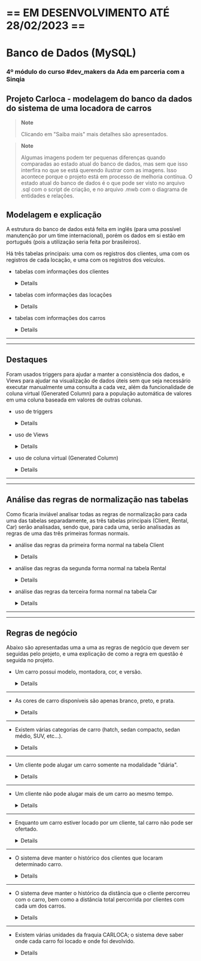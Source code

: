 # == EM DESENVOLVIMENTO ATÉ 28/02/2023 ==

# Banco de Dados (MySQL)
### 4º módulo do curso #dev_makers da Ada em parceria com a Sinqia

## Projeto Carloca - modelagem do banco da dados do sistema de uma locadora de carros

> **Note**
> 
> Clicando em "Saiba mais" mais detalhes são apresentados.

> **Note**
> 
> Algumas imagens podem ter pequenas diferenças quando comparadas ao estado atual do banco de dados, mas sem que isso interfira no que se está querendo ilustrar com as imagens. Isso acontece porque o projeto está em processo de melhoria contínua. O estado atual do banco de dados é o que pode ser visto no arquivo .sql com o script de criação, e no arquivo .mwb com o diagrama de entidades e relações.

## Modelagem e explicação
A estrutura do banco de dados está feita em inglês (para uma possível manutenção por um time internacional), porém os dados em si estão em português (pois a utilização seria feita por brasileiros).

Há três tabelas principais: uma com os registros dos clientes, uma com os registros de cada locação, e uma com os registros dos veículos.

- tabelas com informações dos clientes

  <details>

  ![tabelas clientes](https://user-images.githubusercontent.com/17331645/221466954-bfa67216-c6d7-49eb-be20-36a80491f8ef.png)

  Nesta modelagem cada cliente tem exatamente um nome, e um endereço. Diferentes clientes (por exemplo um pai e seu filho) podem ter o mesmo endereço; além disso, clientes diferentes podem ter coincidentemente o mesmo nome.

  Além disso cada cliente pode ter muitos telefones, da mesma forma que um mesmo número de telefone pode pertencer a mais de um cliente (por exemplo, moradores de uma mesma casa que dividem um telefone fixo). Por isso há uma relação de muitos para muitos entre as tabelas Client e Telephone. Tal relação de muitos para muitos é criada com o auxílio da tabela intermediária Client-Telephone, que guarda chaves estrangeiras das tabelas Client e Telephone.
    
  Para o campo do tipo do telefone (coluna type na tabela Telephone) foi utilizado o tipo ENUM, que permite que se restrinjam as opções possíveis para aquele campo (no caso, o tipo de telefone pode ser ou "fixo" ou "celular").
  
  </details>
  
- tabelas com informações das locações

  <details>

  ![rental](https://user-images.githubusercontent.com/17331645/221346477-e5f87ca6-23fa-428e-9622-e5a6d31c49f1.png)

  A tabela Rental guarda os registros das locações. Os campos id_location_of_return, return_date, e car_km_at_return permanecem NULL até o término da locação, que termina quando o carro é efetivamente devolvido.

  A tabela Carloca_Location guarda as informações das unidades da franquia da Carloca, e, de forma semelhante à tabela Client, se liga às tabelas Address e Telephone.
  
  </details>
  
- tabelas com informações dos carros

  <details>
  
  ![car](https://user-images.githubusercontent.com/17331645/221346741-6b81054b-bbe8-4010-9bb2-97564041a008.png)

  A tabela Car previsivelmente guarda as informações dos carros. Cada carro tem um modelo, modelo este que, por sua vez, é exclusivo de uma montadora (portanto a informação do modelo carrega para Car a informação da montadora; por exemplo, não existe carro modelo Gol da Fiat, Gol é da Volkswagen).
  
  Para o tipo dos valores da coluna price_per_day, foi utilizado DECIMAL em vez de DOUBLE, pois DOUBLE gera valores aproximados, enquanto DECIMAL é exato, e exatidão é desejável por se tratar de valores financeiros.
  
  </details>

----
----

## Destaques

Foram usados triggers para ajudar a manter a consistência dos dados, e Views para ajudar na visualização de dados úteis sem que seja necessário executar manualmente uma consulta a cada vez, além da funcionalidade de coluna virtual (Generated Column) para a população automática de valores em uma coluna baseada em valores de outras colunas.

- uso de triggers

  <details>

  ![triggers consistência rental](https://user-images.githubusercontent.com/17331645/221385075-073670a5-4978-4ee0-ba63-329e55e85081.png)

  Triggers foram usados para auxiliar na manutenão do banco de dados. No exemplo acima, o código entre as linhas 5 e 8 garante que a data de devolução de um carro (ou seja, a data de término de uma locação) na tabela Rental seja sempre posterior à data de início da locação.
  
  Já o código entre as linhas 10 e 13 garante que a quilometragem registrada ao término de uma locação não seja menor que a quilometragem no início da locação.
  
  O código entre as linhas 15 e 17 é explicado na seção "Regras de negócio", mais abaixo.
  
  Assim, pode-se ver que o uso de triggers pode ajudar na prevenção de inserção de dados errados nas tabelas, auxiliando na manutenção da consistência dos dados.

  </details>

- uso de Views

  <details>
  
  ![available_cars (1)](https://user-images.githubusercontent.com/17331645/221385506-0a03cd81-bb54-4af2-aafa-d502bc69b6fe.png)
  
  ![available_cars (2)](https://user-images.githubusercontent.com/17331645/221385508-47c8f791-6e15-427c-bd0d-73559b5e65ee.png)

  Views foram utilizadas para uma melhor vizualização de dados interessantes, sem que seja necesário a escrita manual da consulta a cada vez que se queira ver tais dados. Por exemplo a View nas imagens acima mostra de maneira simples os carros que não estão locados no momento (esta e as outras Views utilizadas são mais bem explicadas na seção "Regras de negócio", mais abaixo já que para cada regra há uma explicação de como ela está sendo seguida).

  </details>

- uso de coluna virtual (Generated Column) 

  <details>

  ![name com coluna virtual (2)](https://user-images.githubusercontent.com/17331645/221384847-01bde90d-f8c3-4f62-8123-98cc9f879471.png)

  ![name com coluna virtual (1)](https://user-images.githubusercontent.com/17331645/221384852-10d0c4e5-578c-4d80-8ccb-81807cd77252.png)
  
  A funcionalidade de coluna virtual foi utilizada aqui para gerar automaticamente os valores da coluna full_name. Caso algum valor nas outras colunas mude, por exemplo o nome mude de Isabel para Izabel, o nome completo na coluna full_name será atualizado automaticamente.

  </details>

----
----

## Análise das regras de normalização nas tabelas
Como ficaria inviável analisar todas as regras de normalização para cada uma das tabelas separadamente, as três tabelas principais (Client, Rental, Car) serão analisadas, sendo que, para cada uma, serão analisadas as regras de uma das três primeiras formas normais.

- análise das regras da primeira forma normal na tabela Client

  <details>

  ![cliente](https://user-images.githubusercontent.com/17331645/221467707-5dfebb86-3c90-47a5-98db-1b7b77ec59da.png)

  Segundo o Material do Aluno, disponibilizado no Class pela Ada:
  "[...] dizemos que uma tabela está na 1FN quando não há grupo de dados repetidos, e também não há campos que guardam valores compostos".
  
  Podemos ver que não há grupo de dados repetidos, e que os campos que guardariam valores compostos (como endereço) foram substituídos por chaves estrangeiras de outras tabelas. Sendo assim, a tabela segue as regras da primeira forma normal.

  </details>
  
- análise das regras da segunda forma normal na tabela Rental

  <details>
  
  ![rental (1)](https://user-images.githubusercontent.com/17331645/221347967-f3aa7e75-8505-49ce-8445-cfedb52b020e.png)

  Pressupõe-se que a tabela já esteja na primeira forma normal.
  
  Segundo o Material do Aluno, disponibilizado no Class pela Ada:
  "Dizemos que uma tabela está na segunda forma normal (2FN) se ela estiver na 1FN e todos os atributos que são não chave (PK/FK) forem totalmente dependentes da chave primária da tabela".
  
  Todos os atributos que não são chave (aqueles atributos que, nesta tabela, não começam com id) são características intrínsecas da locação específica, isto é, são  completamente dependentes da chave primária. Portanto a tabela segue as regras da segunda forma normal.

  </details>
  
- análise das regras da terceira forma normal na tabela Car

  <details>
  
  ![car (1)](https://user-images.githubusercontent.com/17331645/221348178-5cf78cd3-fd5d-4d9a-aa1c-cd23f2ede4a4.png)
  
  Pressupõe-se que a tabela já esteja na segunda forma normal.

  Segundo o Material do Aluno, disponibilizado no Class pela Ada:
  "Dizemos que uma tabela está na terceira forma normal (3FN) se ela estiver na 2FN e não tivermos uma coluna não chave dependente de outra coluna não chave".
  
  Todos os atributos que não são chave (manufacture_year, price_per_day, etc) são independentes entre si, portanto as regras da terceira forma normal são seguidas.

  </details>

----
----

## Regras de negócio
Abaixo são apresentadas uma a uma as regras de negócio que devem ser seguidas pelo projeto, e uma explicação de como a regra em questão é seguida no projeto.

- Um carro possui modelo, montadora, cor, e versão.

  <details>

  ![2023-02-24 (1)](https://user-images.githubusercontent.com/17331645/221272479-a8c65ef9-fe10-4d05-a40d-aecf1eadc044.png)

  ![2023-02-24 (2)](https://user-images.githubusercontent.com/17331645/221272487-64b81229-919e-4003-b31c-931217a52fa3.png)

  ![model (2)](https://user-images.githubusercontent.com/17331645/221274752-96361671-61fb-47ea-a7c9-bdb48cd364bb.png)

  ![model (1)](https://user-images.githubusercontent.com/17331645/221274778-0532681f-868c-41e3-8023-05a67f1c134c.png)

  podemos ver através das imagens acima que, além de outros atributos, um carro tem modelo, cor, e versão. Como cada modelo tem uma montadora específica, a regra de negócio é respeitada.

  </details>
  
----

- As cores de carro disponíveis são apenas branco, preto, e prata.
 
  <details>

  ![color (1)](https://user-images.githubusercontent.com/17331645/221324245-0aba5712-fe75-43c6-9757-406e02dff086.png)

  ![color](https://user-images.githubusercontent.com/17331645/221324249-de8cd3b7-3217-4ba3-bd02-a5b53c604bf2.png)

  Cada carro tem exatamente uma cor, sendo que as cores estão listadas na tabela Color (para adicionar uma nova cor basta adicionar uma nova linha à tabela Color). Sendo assim, a regra de negócio é obedecida.
  
  </details>

----

- Existem várias categorias de carro (hatch, sedan compacto, sedan médio, SUV, etc...).

  <details>

  ![category (2)](https://user-images.githubusercontent.com/17331645/221324436-2466c714-9371-40b0-bf98-1df46c8f3e04.png)

  ![category (1)](https://user-images.githubusercontent.com/17331645/221324440-9d87a33f-e3f1-47c4-8d58-dd944b26beb1.png)

  Na modelagem seguida, cada carro possui uma categoria. As categorias estão listadas na tabela Category. Para adicionar uma nova categoria basta adicionar um novo registro (uma nova linha) à tabela Category. Assim, esta regra de negócio é obedecida.
  
  </details>

----

- Um cliente pode alugar um carro somente na modalidade "diária".

  <details>

  ![rental (1)](https://user-images.githubusercontent.com/17331645/221328214-20d33808-acbf-4239-93c2-d7276734d7e1.png)

  ![rental (2)](https://user-images.githubusercontent.com/17331645/221328218-aa0a8284-c181-42fa-afce-bd80b4a028f2.png)

  Cada registro de locação de carro (registrados na tabela Rental) possui as datas de início da locação, e de fim da locação (quando o carro é devolvido). Assim é possível saber quantos dias o cliente locatário ficou com o carro, para que o cliente seja cobrado de acordo com o número de dias que ficou com o carro. Sendo assim, esta regra de negócio é respeitada.

  </details>
  
----

- Um cliente não pode alugar mais de um carro ao mesmo tempo.

  <details>

  ![2023-02-24 (21)](https://user-images.githubusercontent.com/17331645/221328763-3ab61255-732d-4039-a7f7-967d75b810bd.png)

  ![2023-02-24 (22)](https://user-images.githubusercontent.com/17331645/221328765-c206c36c-f0f1-4c38-a845-1dada39f1ed4.png)

  Os triggers mostrados nas imagens acima impedem que um cliente que já esteja com um carro alugue um segundo carro. Os triggers funcionam da seguinte forma: os triggers verificam se na tabela de locação (Rental) existe algum registro para determinado cliente (identificado pelo campo id_client) em que a data de retorno do carro esteja nula (isto é, ainda não occoreu). Caso haja, isso significa que aquele cliente em questão já iniciou uma locação que ainda não terminou. Os triggers garantem que neste caso uma nova locação não possa ser registrada.
  
  </details>

----

- Enquanto um carro estiver locado por um cliente, tal carro não pode ser ofertado.

  <details>
  
  ![available_cars (1)](https://user-images.githubusercontent.com/17331645/221333356-38614d75-9645-4019-b161-1f7b62643d4a.png)

  ![available_cars (2)](https://user-images.githubusercontent.com/17331645/221333358-f5ac3aa5-9094-4e4e-9cc1-2a54fcdf33c9.png)
  
  Foi criada uma View que mostra de maneira atualizada os carros que não estão locados em determinado momento. Ofertando-se apenas os carros que estão presentes nesta View garante-se o cumprimento da regra de negócio.
  
  </details>

----

- O sistema deve manter o histórico dos clientes que locaram determinado carro.
 
  <details>
  
  ![view clientes que alugaram determinado carro (1)](https://user-images.githubusercontent.com/17331645/221334259-9c44bffe-b006-44f8-9ac0-8c33db44c109.png)

  ![view clientes que alugaram determinado carro (2)](https://user-images.githubusercontent.com/17331645/221334263-18fa487e-d5eb-42a9-87e4-dcfec2e15ddf.png)
  
  Foi criada uma View que mostra quais clientes já alugaram determinado carro, satisfazendo assim a regra de negócio.
  
  É interessante observar que esta mesma View poderia ainda ser utilizada de uma outra maneira: caso a View seja ordenada pelos ids dos clientes, será possível ter uma visualização fácil de quais carros determinado cliente já alugou (em vez de quais clientes já alugaram determinado carro).
  
  </details>

----

- O sistema deve manter o histórico da distância que o cliente percorreu com o carro, bem como a distância total percorrida por clientes com cada um dos carros.

  <details>
  
  ![view total travelled by clients distance for each car (2)](https://user-images.githubusercontent.com/17331645/221337080-93894dd8-be45-460d-8fb4-5cb48baa49a7.png)

  ![view total travelled by clients distance for each car (1)](https://user-images.githubusercontent.com/17331645/221337097-291c34dd-ea18-4b4d-98cc-52fd0c4154f2.png)

  ![view travelled distance by client and car (1)](https://user-images.githubusercontent.com/17331645/221337102-9cfe6fa8-3054-4c3b-a236-e3109567beff.png)

  ![view travelled distance by client and car (2)](https://user-images.githubusercontent.com/17331645/221337110-1c221b7b-96ec-4cad-b8e5-3aa9d5db9d78.png)

  Foram criadas duas Views para satisfazer as condições da regra de negócio: uma View que mostra a distância em quilômetros que cada cliente percorreu com cada carro, e outra View que mostra quanto cada um dos carros já percorreu em locações. Caso algum carro/cliente não apareça nas Views é porque ainda não há registro de locação para o cliente/carro em questão.
  
  Observação: é importante notar que a quilometragem de um carro no início de uma locação não é necessariamente igual à sua quilometragem ao término da sua locação anterior, haja vista que, entre locações sucessivas, o carro pode rodar por qualquer motivo que não seja uma locação; por exemplo, ele poderia ir à oficina.

  </details>

----

- Existem várias unidades da fraquia CARLOCA; o sistema deve saber onde cada carro foi locado e onde foi devolvido.

  <details>
  
  ![rental (1)](https://user-images.githubusercontent.com/17331645/221345384-0a5490ab-501f-4dcf-820e-3fe174b0a2a4.png)

  ![rental (2)](https://user-images.githubusercontent.com/17331645/221345385-163baba6-6df1-4226-b270-1af95a7b9eaf.png)

  A tabela Rental guarda informações de em que unidade da Carloca o aluguel foi iniciado, e em que unidade da Carloca o carro foi efetivamente devolvido. Portanto, a regra de negócio é atendida.
  
  Observação: importante notar que não necessariamente um carro será locado na unidade em que foi devolvido ao final da locação anterior, haja vista que, entre duas locações sucessivas, o carro pode por ser movido para outra unidade da Carloca.
  
  </details>

